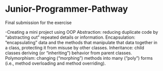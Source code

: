 # Junior-Programmer-Pathway
Final submission for the exercise

-Creating a mini project using OOP
Abstraction: reducing duplicate code by “abstracting out” repeated details or information.
Encapsulation: “encapsulating” data and the methods that manipulate that data together in a class, protecting it from misuse by other classes.
Inheritance: child classes deriving (or “inheriting”) behavior from parent classes.
Polymorphism: changing (“morphing”) methods into many (“poly”) forms (i.e., method overloading and method overriding).
